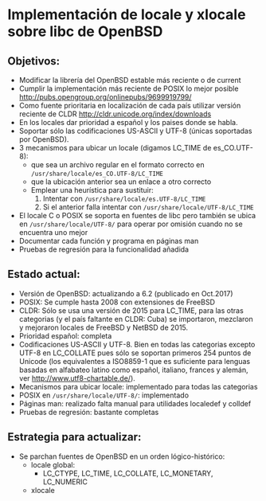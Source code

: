 Implementación de locale y xlocale sobre libc de OpenBSD
========================================================

Objetivos:
----------

- Modificar la librería del OpenBSD estable más reciente o de current
- Cumplir la implementación más reciente de POSIX lo mejor posible 
  <http://pubs.opengroup.org/onlinepubs/9699919799/>
- Como fuente prioritaria en localización de cada país utilizar versión
  reciente de CLDR <http://cldr.unicode.org/index/downloads>
- En los locales dar prioridad a español y los paises donde se habla.
- Soportar sólo las codificaciones US-ASCII y UTF-8 (únicas soportadas
  por OpenBSD).
- 3 mecanismos para ubicar un locale (digamos LC_TIME de es_CO.UTF-8):
  - que sea un archivo regular en el formato correcto en
    `/usr/share/locale/es_CO.UTF-8/LC_TIME`
  - que la ubicación anterior sea un enlace a otro correcto
  - Emplear una heurística para sustituir:
    1. Intentar con `/usr/share/locale/es.UTF-8/LC_TIME`
    2. Si el anterior falla intentar con `/usr/share/locale/UTF-8/LC_TIME`
- El locale C o POSIX se soporta en fuentes de libc pero también se
  ubica en `/usr/share/locale/UTF-8/` para operar por omisión cuando
  no se encuentra uno mejor
- Documentar cada función y programa en páginas man
- Pruebas de regresión para la funcionalidad añadida

Estado actual:
--------------

- Versión de OpenBSD: actualizando a 6.2 (publicado en Oct.2017)
- POSIX: Se cumple hasta 2008 con extensiones de FreeBSD
- CLDR: Sólo se usa una versión de 2015 para LC_TIME, para las otras 
	categorias (y el país faltante en CLDR: Cuba) se importaron, 
	mezclaron y mejoraron locales de FreeBSD y NetBSD de 2015.
- Prioridad español: completa
- Codificaciones US-ASCII y UTF-8.  Bien en todas las categorias 
  excepto UTF-8 en LC_COLLATE pues sólo se soportan primeros 254 puntos 
  de Unicode (los equivalentes a ISO8859-1 que es suficiente para 
  lenguas basadas en alfabateo latino como español, italiano, frances y 
  alemán, ver http://www.utf8-chartable.de/).
- Mecanismos para ubicar locale: implementado para todas las categorias
- POSIX en `/usr/share/locale/UTF-8/`: implementado
- Páginas man: realizado falta manual para utilidades localedef y colldef
- Pruebas de regresión: bastante completas

Estrategia para actualizar:
---------------------------

- Se parchan fuentes de OpenBSD en un orden lógico-histórico:  
  - locale global: 
    - LC_CTYPE, LC_TIME, LC_COLLATE, LC_MONETARY, LC_NUMERIC
  - xlocale

